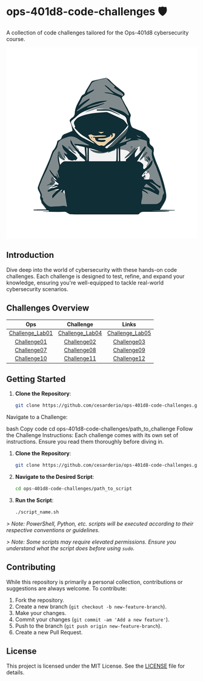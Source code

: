 # ops-401d8-code-challenges 🛡️

A collection of code challenges tailored for the Ops-401d8 cybersecurity course.

![Banner Image](./assets/hood.png)

## Introduction

Dive deep into the world of cybersecurity with these hands-on code challenges. Each challenge is designed to test, refine, and expand your knowledge, ensuring you're well-equipped to tackle real-world cybersecurity scenarios.

## Challenges Overview

  | Ops | Challenge | Links |
  |:----------------------:|:-----------------------:|:----------------------:|
  | [Challenge_Lab01](./Challenge_Lab01/)  |  [Challenge_Lab04](./Challenge_Lab04/)  |  [Challenge_Lab05](./Challenge_Lab05/) |
  | [Challenge01](./Challenge01/)  |  [Challenge02](./Challenge02/)  |  [Challenge03](./Challenge03/) |
  | [Challenge07](./Challenge07/)  |  [Challenge08](./Challenge08/)  |  [Challenge09](./Challenge09/) |
  | [Challenge10](./Challenge10/)  |   [Challenge11](./Challenge11/)   |  [Challenge12](./Challenge12/) |

## Getting Started

1. **Clone the Repository**:

   ```bash
   git clone https://github.com/cesarderio/ops-401d8-code-challenges.git

Navigate to a Challenge:

bash
Copy code
cd ops-401d8-code-challenges/path_to_challenge
Follow the Challenge Instructions:
Each challenge comes with its own set of instructions. Ensure you read them thoroughly before diving in.

<!-- -------------------------------- -->

1. **Clone the Repository**:

   ```bash
   git clone https://github.com/cesarderio/ops-401d8-code-challenges.git
   ```

2. **Navigate to the Desired Script**:

   ```bash
   cd ops-401d8-code-challenges/path_to_script
   ```

3. **Run the Script**:

   ```bash
   ./script_name.sh
   ```

*> Note: PowerShell, Python, etc. scripts will be executed according to their respective conventions or guidelines.*

*> Note: Some scripts may require elevated permissions. Ensure you understand what the script does before using `sudo`.*

<!-- -------------------------------- -->

## Contributing

While this repository is primarily a personal collection, contributions or suggestions are always welcome. To contribute:

1. Fork the repository.
2. Create a new branch (`git checkout -b new-feature-branch`).
3. Make your changes.
4. Commit your changes (`git commit -am 'Add a new feature'`).
5. Push to the branch (`git push origin new-feature-branch`).
6. Create a new Pull Request.

## License

This project is licensed under the MIT License. See the [LICENSE](LICENSE) file for details.
